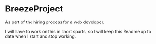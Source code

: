 # BreezeProject
As part of the hiring process for a web developer.

I will have to work on this in short spurts, so I will keep this Readme up to date when I start and stop working.
